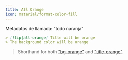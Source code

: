 ```yaml
---
title: All Orange
icon: material/format-color-fill
---
```


Metadatos de llamada: "todo naranja"

```md
> [!tip|all-orange] Title will be orange
> The background color will be orange
```
> Shorthand for both ["bg-orange"](。/bg-styling/page-8.md) and ["title-orange"](。/title-styling/page-8.md)